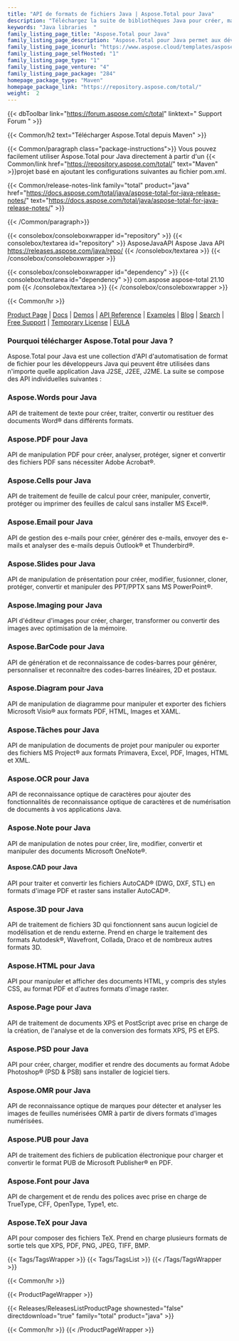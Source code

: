 ```yaml
---
title: "API de formats de fichiers Java | Aspose.Total pour Java"
description: "Téléchargez la suite de bibliothèques Java pour créer, manipuler, convertir, rendre et imprimer des fichiers Microsoft Word, Excel, PowerPoint, Outlook, Publisher, Visio, Project et OneNote. Le package comprend également des API pour les formats de fichiers PDF, Photoshop, CAO, SIG et 3D ainsi que des API pour les codes-barres, OCR et OMR."
keywords: "Java libraries  "
family_listing_page_title: "Aspose.Total pour Java"
family_listing_page_description: "Aspose.Total pour Java permet aux développeurs de créer des systèmes de traitement de fichiers incroyablement polyvalents capables de gérer plus de 100 formats de fichiers populaires. Les programmeurs d'applications Java SE ou EE peuvent améliorer leurs applications avec la possibilité de charger, créer, modifier, restituer et inter-convertir des fichiers à partir de Microsoft Office, OpenOffice, Visio, Project, CAD et de nombreuses autres catégories de formats couramment utilisées."
family_listing_page_iconurl: "https://www.aspose.cloud/templates/aspose/App_Themes/V3/images/total/272x272/aspose_total-for-java-min.png"
family_listing_page_selfHosted: "1"
family_listing_page_type: "1"
family_listing_page_venture: "4"
family_listing_page_package: "284"
homepage_package_type: "Maven"
homepage_package_link: "https://repository.aspose.com/total/"
weight:  2
---
```


{{< dbToolbar link="https://forum.aspose.com/c/total" linktext=" Support Forum " >}}

{{< Common/h2 text="Télécharger Aspose.Total depuis Maven"  >}}

{{< Common/paragraph class="package-instructions">}}
Vous pouvez facilement utiliser Aspose.Total pour Java directement à partir d'un
{{< Common/link href="https://repository.aspose.com/total/" text="Maven"  >}}projet basé en ajoutant les configurations suivantes au fichier pom.xml.

{{< Common/release-notes-link family="total" product="java" href="https://docs.aspose.com/total/java/aspose-total-for-java-release-notes/" text="https://docs.aspose.com/total/java/aspose-total-for-java-release-notes/"  >}}

{{< /Common/paragraph>}}

{{< consolebox/consoleboxwrapper id="repository" >}}
   {{< consolebox/textarea id="repository" >}}
      <repository>
         <id>AsposeJavaAPI</id>
         <name>Aspose Java API</name>
         <url>https://releases.aspose.com/java/repo/</url>
      </repository>
   {{< /consolebox/textarea >}}
{{< /consolebox/consoleboxwrapper >}}

{{< consolebox/consoleboxwrapper id="dependency" >}}
   {{< consolebox/textarea id="dependency" >}}
      <dependency>
         <groupId>com.aspose</groupId>
         <artifactId>aspose-total</artifactId>
         <version>21.10</version>
         <type>pom</type>
      </dependency>
   {{< /consolebox/textarea >}}
{{< /consolebox/consoleboxwrapper >}}

{{< Common/hr >}}

[Product Page](https://products.aspose.com/tasks/java) | [Docs](https://docs.aspose.com/tasks/java/) | [Demos](https://products.aspose.app/tasks/family) | [API Reference](https://reference.aspose.com/tasks/java) | [Examples](https://github.com/aspose-tasks/Aspose.Tasks-for-Java) | [Blog](https://blog.aspose.com/category/tasks/) | [Search](https://search.aspose.com/) | [Free Support](https://forum.aspose.com/c/tasks) | [Temporary License](https://purchase.aspose.com/temporary-license) | [EULA](https://about.aspose.com/legal/eula/)

### Pourquoi télécharger Aspose.Total pour Java ?

Aspose.Total pour Java est une collection d'API d'automatisation de format de fichier pour les développeurs Java qui peuvent être utilisées dans n'importe quelle application Java J2SE, J2EE, J2ME. La suite se compose des API individuelles suivantes :

### Aspose.Words pour Java

API de traitement de texte pour créer, traiter, convertir ou restituer des documents Word® dans différents formats.

### Aspose.PDF pour Java

API de manipulation PDF pour créer, analyser, protéger, signer et convertir des fichiers PDF sans nécessiter Adobe Acrobat®.

### Aspose.Cells pour Java

API de traitement de feuille de calcul pour créer, manipuler, convertir, protéger ou imprimer des feuilles de calcul sans installer MS Excel®.

### Aspose.Email pour Java
API de gestion des e-mails pour créer, générer des e-mails, envoyer des e-mails et analyser des e-mails depuis Outlook® et Thunderbird®.

### Aspose.Slides pour Java

API de manipulation de présentation pour créer, modifier, fusionner, cloner, protéger, convertir et manipuler des PPT/PPTX sans MS PowerPoint®.

### Aspose.Imaging pour Java

API d'éditeur d'images pour créer, charger, transformer ou convertir des images avec optimisation de la mémoire.

### Aspose.BarCode pour Java

API de génération et de reconnaissance de codes-barres pour générer, personnaliser et reconnaître des codes-barres linéaires, 2D et postaux.

### Aspose.Diagram pour Java

API de manipulation de diagramme pour manipuler et exporter des fichiers Microsoft Visio® aux formats PDF, HTML, Images et XAML.

### Aspose.Tâches pour Java

API de manipulation de documents de projet pour manipuler ou exporter des fichiers MS Project® aux formats Primavera, Excel, PDF, Images, HTML et XML.

### Aspose.OCR pour Java

API de reconnaissance optique de caractères pour ajouter des fonctionnalités de reconnaissance optique de caractères et de numérisation de documents à vos applications Java.

### Aspose.Note pour Java

API de manipulation de notes pour créer, lire, modifier, convertir et manipuler des documents Microsoft OneNote®.

#### Aspose.CAD pour Java

API pour traiter et convertir les fichiers AutoCAD® (DWG, DXF, STL) en formats d'image PDF et raster sans installer AutoCAD®.

### Aspose.3D pour Java

API de traitement de fichiers 3D qui fonctionnent sans aucun logiciel de modélisation et de rendu externe. Prend en charge le traitement des formats Autodesk®, Wavefront, Collada, Draco et de nombreux autres formats 3D.

### Aspose.HTML pour Java

API pour manipuler et afficher des documents HTML, y compris des styles CSS, au format PDF et d'autres formats d'image raster.

### Aspose.Page pour Java

API de traitement de documents XPS et PostScript avec prise en charge de la création, de l'analyse et de la conversion des formats XPS, PS et EPS.

### Aspose.PSD pour Java

API pour créer, charger, modifier et rendre des documents au format Adobe Photoshop® (PSD & PSB) sans installer de logiciel tiers.

### Aspose.OMR pour Java

API de reconnaissance optique de marques pour détecter et analyser les images de feuilles numérisées OMR à partir de divers formats d'images numérisées.

### Aspose.PUB pour Java

API de traitement des fichiers de publication électronique pour charger et convertir le format PUB de Microsoft Publisher® en PDF.

### Aspose.Font pour Java

API de chargement et de rendu des polices avec prise en charge de TrueType, CFF, OpenType, Type1, etc.

### Aspose.TeX pour Java

API pour composer des fichiers TeX. Prend en charge plusieurs formats de sortie tels que XPS, PDF, PNG, JPEG, TIFF, BMP.

{{< Tags/TagsWrapper >}}
 {{< Tags/TagsList >}}
{{< /Tags/TagsWrapper >}}

{{< Common/hr >}}

{{< ProductPageWrapper >}}
<!-- ReleasesListProductPage-->
   {{< Releases/ReleasesListProductPage shownested="false"  directdownload="true" family="total" product="java" >}}
<!-- /ReleasesListProductPage-->
{{< Common/hr >}}
{{< /ProductPageWrapper >}}

